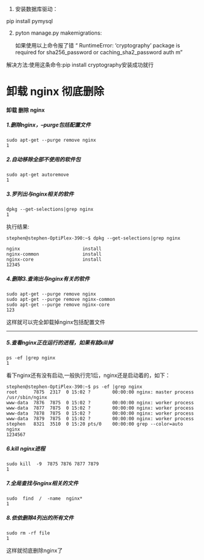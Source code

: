 1. 安装数据库驱动：

pip install pymysql

2. pyton manage.py makemigrations:

   如果使用以上命令报了错
   “ RuntimeError: ‘cryptography’ package is required for sha256_password or caching_sha2_password auth m”

解决方法:使用这条命令:pip install cryptography安装成功就行



# 卸载 nginx 彻底删除

#### 卸载 删除 nginx

##### 1.删除nginx，–purge包括配置文件

```
sudo apt-get --purge remove nginx
1
```

##### 2.自动移除全部不使用的软件包

```
sudo apt-get autoremove
1
```

##### 3.罗列出与nginx相关的软件

```
dpkg --get-selections|grep nginx
1
```

执行结果:

```
stephen@stephen-OptiPlex-390:~$ dpkg --get-selections|grep nginx

nginx                       install
nginx-common                install
nginx-core                  install
12345
```

##### 4.删除3.查询出与nginx有关的软件

```
sudo apt-get --purge remove nginx
sudo apt-get --purge remove nginx-common
sudo apt-get --purge remove nginx-core
123
```

这样就可以完全卸载掉nginx包括配置文件

------

##### 5.查看nginx正在运行的进程，如果有就kill掉

```
ps -ef |grep nginx
1
```

看下nginx还有没有启动,一般执行完1后，nginx还是启动着的，如下：

```
stephen@stephen-OptiPlex-390:~$ ps -ef |grep nginx
root      7875  2317  0 15:02 ?        00:00:00 nginx: master process /usr/sbin/nginx
www-data  7876  7875  0 15:02 ?        00:00:00 nginx: worker process
www-data  7877  7875  0 15:02 ?        00:00:00 nginx: worker process
www-data  7878  7875  0 15:02 ?        00:00:00 nginx: worker process
www-data  7879  7875  0 15:02 ?        00:00:00 nginx: worker process
stephen   8321  3510  0 15:20 pts/0    00:00:00 grep --color=auto nginx
1234567
```

##### 6.kill nginx进程

```
sudo kill  -9  7875 7876 7877 7879
1
```

##### 7.全局查找与nginx相关的文件

```
sudo  find  /  -name  nginx*
1
```

##### 8.依依删除4列出的所有文件

```
sudo rm -rf file
1
```

这样就彻底删除nginx了